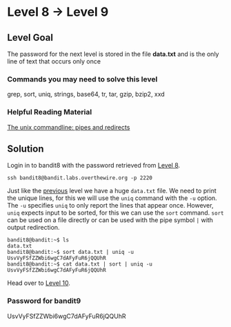 # Level 8 → Level 9

## Level Goal

The password for the next level is stored in the file **data.txt** and is the only line of text that occurs only once

### Commands you may need to solve this level

grep, sort, uniq, strings, base64, tr, tar, gzip, bzip2, xxd

### Helpful Reading Material

[The unix commandline: pipes and redirects](http://www.westwind.com/reference/os-x/commandline/pipes.html)

## Solution

Login in to bandit8 with the password retrieved from [Level 8](../Level%207%20→%20Level%208/).

```
ssh bandit8@bandit.labs.overthewire.org -p 2220
```

Just like the [previous](../Level%207%20→%20Level%208/) level we have a huge `data.txt` file. We need to print the unique lines, for this we will use the `uniq` command with the `-u` option. The `-u` specifies `uniq` to only report the lines that appear once. However, `uniq` expects input to be sorted, for this we can use the `sort` command. `sort` can be used on a file directly or can be used with the pipe symbol `|` with output redirection.

```
bandit8@bandit:~$ ls
data.txt
bandit8@bandit:~$ sort data.txt | uniq -u
UsvVyFSfZZWbi6wgC7dAFyFuR6jQQUhR
bandit8@bandit:~$ cat data.txt | sort | uniq -u
UsvVyFSfZZWbi6wgC7dAFyFuR6jQQUhR
```

Head over to [Level 10](../Level%209%20→%20Level%2010/).

### Password for bandit9

UsvVyFSfZZWbi6wgC7dAFyFuR6jQQUhR